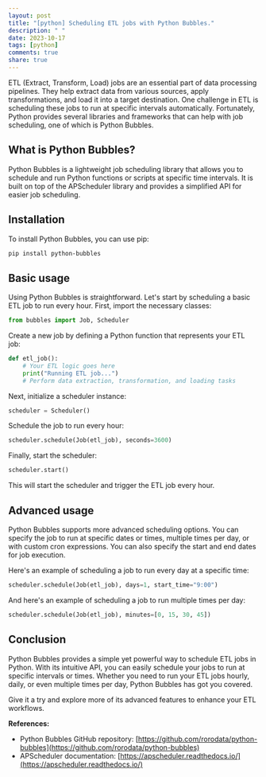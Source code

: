 ```yaml
---
layout: post
title: "[python] Scheduling ETL jobs with Python Bubbles."
description: " "
date: 2023-10-17
tags: [python]
comments: true
share: true
---
```


ETL (Extract, Transform, Load) jobs are an essential part of data processing pipelines. They help extract data from various sources, apply transformations, and load it into a target destination. One challenge in ETL is scheduling these jobs to run at specific intervals automatically. Fortunately, Python provides several libraries and frameworks that can help with job scheduling, one of which is Python Bubbles.

## What is Python Bubbles?

Python Bubbles is a lightweight job scheduling library that allows you to schedule and run Python functions or scripts at specific time intervals. It is built on top of the APScheduler library and provides a simplified API for easier job scheduling.

## Installation

To install Python Bubbles, you can use pip:

```bash
pip install python-bubbles
```

## Basic usage

Using Python Bubbles is straightforward. Let's start by scheduling a basic ETL job to run every hour. First, import the necessary classes:

```python
from bubbles import Job, Scheduler
```

Create a new job by defining a Python function that represents your ETL job:

```python
def etl_job():
    # Your ETL logic goes here
    print("Running ETL job...")
    # Perform data extraction, transformation, and loading tasks
```

Next, initialize a scheduler instance:

```python
scheduler = Scheduler()
```

Schedule the job to run every hour:

```python
scheduler.schedule(Job(etl_job), seconds=3600)
```

Finally, start the scheduler:

```python
scheduler.start()
```

This will start the scheduler and trigger the ETL job every hour.

## Advanced usage

Python Bubbles supports more advanced scheduling options. You can specify the job to run at specific dates or times, multiple times per day, or with custom cron expressions. You can also specify the start and end dates for job execution.

Here's an example of scheduling a job to run every day at a specific time:

```python
scheduler.schedule(Job(etl_job), days=1, start_time="9:00")
```

And here's an example of scheduling a job to run multiple times per day:

```python
scheduler.schedule(Job(etl_job), minutes=[0, 15, 30, 45])
```

## Conclusion

Python Bubbles provides a simple yet powerful way to schedule ETL jobs in Python. With its intuitive API, you can easily schedule your jobs to run at specific intervals or times. Whether you need to run your ETL jobs hourly, daily, or even multiple times per day, Python Bubbles has got you covered.

Give it a try and explore more of its advanced features to enhance your ETL workflows.

**References:**
- Python Bubbles GitHub repository: [https://github.com/rorodata/python-bubbles](https://github.com/rorodata/python-bubbles)
- APScheduler documentation: [https://apscheduler.readthedocs.io/](https://apscheduler.readthedocs.io/)